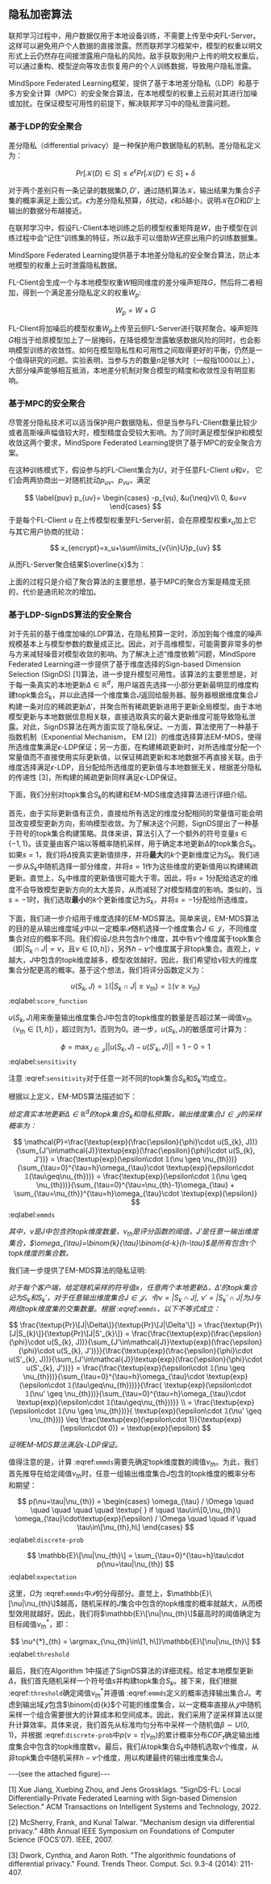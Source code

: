 ## 隐私加密算法

联邦学习过程中，用户数据仅用于本地设备训练，不需要上传至中央FL-Server。这样可以避免用户个人数据的直接泄露。然而联邦学习框架中，模型的权重以明文形式上云仍然存在间接泄露用户隐私的风险。敌手获取到用户上传的明文权重后，可以通过重构、模型逆向等攻击恢复用户的个人训练数据，导致用户隐私泄露。

MindSpore Federated Learning框架，提供了基于本地差分隐私（LDP）和基于多方安全计算（MPC）的安全聚合算法，在本地模型的权重上云前对其进行加噪或加扰。在保证模型可用性的前提下，解决联邦学习中的隐私泄露问题。

### 基于LDP的安全聚合

差分隐私（differential privacy）是一种保护用户数据隐私的机制。差分隐私定义为：

$$
Pr[\mathcal{K}(D)\in S] \le e^{\epsilon} Pr[\mathcal{K}(D’) \in S]+\delta
$$

对于两个差别只有一条记录的数据集$D, D’$，通过随机算法$\mathcal{K}$，输出结果为集合$S$子集的概率满足上面公式。$\epsilon$为差分隐私预算，$\delta$扰动，$\epsilon$和$\delta$越小，说明$\mathcal{K}$在$D$和$D’$上输出的数据分布越接近。

在联邦学习中，假设FL-Client本地训练之后的模型权重矩阵是$W$，由于模型在训练过程中会“记住”训练集的特征，所以敌手可以借助$W$还原出用户的训练数据集。

MindSpore Federated Learning提供基于本地差分隐私的安全聚合算法，防止本地模型的权重上云时泄露隐私数据。

FL-Client会生成一个与本地模型权重$W$相同维度的差分噪声矩阵$G$，然后将二者相加，得到一个满足差分隐私定义的权重$W_p$:

$$
W_p=W+G
$$

FL-Client将加噪后的模型权重$W_p$上传至云侧FL-Server进行联邦聚合。噪声矩阵$G$相当于给原模型加上了一层掩码，在降低模型泄露敏感数据风险的同时，也会影响模型训练的收敛性。如何在模型隐私性和可用性之间取得更好的平衡，仍然是一个值得研究的问题。实验表明，当参与方的数量$n$足够大时（一般指1000以上），大部分噪声能够相互抵消，本地差分机制对聚合模型的精度和收敛性没有明显影响。

### 基于MPC的安全聚合

尽管差分隐私技术可以适当保护用户数据隐私，但是当参与FL-Client数量比较少或者高斯噪声幅值较大时，模型精度会受较大影响。为了同时满足模型保护和模型收敛这两个要求，MindSpore Federated Learning提供了基于MPC的安全聚合方案。

在这种训练模式下，假设参与的FL-Client集合为$U$，对于任意FL-Client $u$和$v$，
它们会两两协商出一对随机扰动$p_{uv}$、$p_{vu}$，满足

$$
\label{puv}
    p_{uv}=
    \begin{cases}
    -p_{vu}, &u{\neq}v\\
    0, &u=v
    \end{cases}
$$
于是每个FL-Client $u$ 在上传模型权重至FL-Server前，会在原模型权重$x_u$加上它与其它用户协商的扰动：

$$
x_{encrypt}=x_u+\sum\limits_{v{\in}U}p_{uv}
$$

从而FL-Server聚合结果$\overline{x}$为：

上面的过程只是介绍了聚合算法的主要思想，基于MPC的聚合方案是精度无损的，代价是通讯轮次的增加。

### 基于LDP-SignDS算法的安全聚合

对于先前的基于维度加噪的LDP算法，在隐私预算一定时，添加到每个维度的噪声规模基本上与模型参数的数量成正比。因此，对于高维模型，可能需要非常多的参与方来减轻噪音对模型收敛的影响。为了解决上述“维度依赖”问题，MindSpore Federated Learning进一步提供了基于维度选择的Sign-based Dimension Selection (SignDS) [1]算法，进一步提升模型可用性。该算法的主要思想是，对于每一条真实的本地更新$\Delta\in\mathbb{R}^{d}$，用户端首先选择一小部分更新最明显的维度构建topk集合$S_k$，并以此选择一个维度集合$J$返回给服务器。服务器根据维度集合$J$构建一条对应的稀疏更新$\Delta'$，并聚合所有稀疏更新进用于更新全局模型。由于本地模型更新与本地数据信息相关联，直接选取真实的最大更新维度可能导致隐私泄露。对此，SignDS算法在两方面实现了隐私保证。一方面，算法使用了一种基于指数机制（Exponential Mechanism， EM [2]）的维度选择算法EM-MDS，使得所选维度集满足$\epsilon$-LDP保证；另一方面，在构建稀疏更新时，对所选维度分配一个常量值而不直接使用实际更新值，以保证稀疏更新和本地数据不再直接关联。由于维度选择满足$\epsilon$-LDP，且分配给所选维度的更新值与本地数据无关，根据差分隐私的传递性 [3]，所构建的稀疏更新同样满足$\epsilon$-LDP保证。

下面，我们分别对topk集合$S_k$的构建和EM-MDS维度选择算法进行详细介绍。

首先，由于实际更新值有正负，直接给所有选定的维度分配相同的常量值可能会明显改变模型更新方向，影响模型收敛。为了解决这个问题，SignDS提出了一种基于符号的topk集合构建策略。具体来讲，算法引入了一个额外的符号变量$s\in\{-1,1\}$。该变量由客户端以等概率随机采样，用于确定本地更新$\Delta$的topk集合$S_k$。如果$s=1$，我们将$\Delta$按真实更新值排序，并将**最大**的$k$个更新维度记为$S_k$。我们进一步从$S_k$中随机选择一部分维度，并将$s=1$作为这些维度的更新值用以构建稀疏更新。直觉上，$S_k$中维度的更新值很可能大于零。因此，将$s=1$分配给选定的维度不会导致模型更新方向的太大差异，从而减轻了对模型精度的影响。类似的，当$s=-1$时，我们选取**最小**的$k$个更新维度记为$S_k$，并将$s=-1$分配给所选维度。

下面，我们进一步介绍用于维度选择的EM-MDS算法。简单来说，EM-MDS算法的目的是从输出维度域$\mathcal{J}$中以一定概率$\mathcal{P}$随机选择一个维度集合$J\in\mathcal{J}$，不同维度集合对应的概率不同。我们假设$J$总共包含$h$个维度，其中有$\nu$个维度属于topk集合（即$|S_k \cap J|=\nu$，且$\nu\in[0,h]$），另外$h-\nu$个维度属于非topk集合。直观上，$\nu$越大，$J$中包含的topk维度越多，模型收敛越好。因此，我们希望给$\nu$较大的维度集合分配更高的概率。基于这个想法，我们将评分函数定义为：

$$
u(S_{k}, J) = 𝟙(|S_k\cap J| \geq \nu_{th}) =  𝟙(\nu \geq \nu_{th})
$$
:eqlabel:`score_function`

$u(S_{k}, J)$用来衡量输出维度集合$J$中包含的topk维度的数量是否超过某一阈值$\nu_{th}$（$\nu_{th}\in[1,h]$），超过则为1，否则为0。进一步，$u(S_{k}, J)$的敏感度可计算为：

$$
\phi = \max_{J\in\mathcal{J}} ||u(S_{k}, J) - u(S'_{k}, J)||= 1 - 0 = 1
$$
:eqlabel:`sensitivity`

注意 :eqref:`sensitivity`对于任意一对不同的topk集合$S_k$和$S_k'$均成立。

根据以上定义，EM-MDS算法描述如下：

*给定真实本地更新$\Delta\in\mathbb{R}^{d}$的topk集合$S_k$和隐私预算$\epsilon$，输出维度集合$J\in\mathcal{J}$的采样概率为：*

$$
    \mathcal{P}=\frac{\textup{exp}(\frac{\epsilon}{\phi}\cdot u(S_{k}, J))}{\sum_{J'\in\mathcal{J}}\textup{exp}(\frac{\epsilon}{\phi}\cdot u(S_{k}, J'))} 
    = 
    \frac{\textup{exp}(\epsilon\cdot 𝟙(\nu \geq \nu_{th}))}{\sum_{\tau=0}^{\tau=h}\omega_{\tau}\cdot \textup{exp}(\epsilon\cdot 𝟙(\tau\geq\nu_{th}))}
    =
    \frac{\textup{exp}(\epsilon\cdot 𝟙(\nu \geq \nu_{th}))}{\sum_{\tau=0}^{\tau=\nu_{th}-1}\omega_{\tau} + \sum_{\tau=\nu_{th}}^{\tau=h}\omega_{\tau}\cdot \textup{exp}(\epsilon)}
$$
:eqlabel:`emmds`

*其中，$\nu$是$J$中包含的topk维度数量，$\nu_{th}$是评分函数的阈值，$J'$是任意一输出维度集合，$\omega_{\tau}=\binom{k}{\tau}\binom{d-k}{h-\tau}$是所有包含$\tau$个topk维度的集合数。*

我们进一步提供了EM-MDS算法的隐私证明:

*对于每个客户端，给定随机采样的符号值$x$，任意两个本地更新$\Delta$，$\Delta'$的topk集合记为$S_k$和$S_k'$，对于任意输出维度集合$J\in\mathcal{J}$，令$\nu=|S_k \cap J|$, $\nu'=|S_k' \cap J|$为$J$与两组topk维度集的交集数量。根据 :eqref:`emmds`，以下不等式成立：*

$$
    \frac{\textup{Pr}\[J|\Delta\]}{\textup{Pr}\[J|\Delta'\]} = \frac{\textup{Pr}\[J|S_{k}\]}{\textup{Pr}\[J|S'_{k}\]} = \frac{\frac{\textup{exp}(\frac{\epsilon}{\phi}\cdot u(S_{k}, J))}{\sum_{J'\in\mathcal{J}}\textup{exp}(\frac{\epsilon}{\phi}\cdot u(S_{k}, J'))}}{\frac{\textup{exp}(\frac{\epsilon}{\phi}\cdot u(S'_{k}, J))}{\sum_{J'\in\mathcal{J}}\textup{exp}(\frac{\epsilon}{\phi}\cdot u(S'_{k}, J'))}} 
    = \frac{\frac{\textup{exp}(\epsilon\cdot 𝟙(\nu \geq \nu_{th}))}{\sum_{\tau=0}^{\tau=h}\omega_{\tau}\cdot \textup{exp}(\epsilon\cdot 𝟙(\tau\geq\nu_{th}))}}{\frac{
    \textup{exp}(\epsilon\cdot 𝟙(\nu' \geq \nu_{th}))}{\sum_{\tau=0}^{\tau=h}\omega_{\tau}\cdot \textup{exp}(\epsilon\cdot 𝟙(\tau\geq\nu_{th}))}} \\
    = \frac{\textup{exp}(\epsilon\cdot 𝟙(\nu \geq \nu_{th}))}{
    \textup{exp}(\epsilon\cdot 𝟙(\nu' \geq \nu_{th}))} 
    \leq \frac{\textup{exp}(\epsilon\cdot 1)}{\textup{exp}(\epsilon\cdot 0)} = \textup{exp}(\epsilon)
$$

*证明EM-MDS算法满足$\epsilon$-LDP保证。*

值得注意的是，计算 :eqref:`emmds`需要先确定topk维度数的阈值$\nu_{th}$。为此，我们首先推导在给定阈值$\nu_{th}$时，任意一组输出维度集合$J$包含的topk维度的概率分布和期望：

$$
p(\nu=\tau|\nu_{th}) = 
    \begin{cases}
        \omega_{\tau} / \Omega \quad \quad \quad \quad \quad \textup{ } if \quad \tau\in\[0,\nu_{th}\)
        \omega_{\tau}\cdot\textup{exp}(\epsilon) / \Omega \quad \quad if \quad \tau\in\[\nu_{th},h\]
    \end{cases}
$$
:eqlabel:`discrete-prob`

$$
    \mathbb{E}\[\nu|\nu_{th}\] = \sum_{\tau=0}^{\tau=h}\tau\cdot p(\nu=\tau|\nu_{th}) 
$$
:eqlabel:`expectation`

这里，$\Omega$为 :eqref:`emmds`中$\mathcal{P}$的分母部分。直觉上，$\mathbb{E}\[\nu|\nu_{th}\]$越高，随机采样的$J$集合中包含的topk维度的概率就越大，从而模型效用就越好。因此，我们将$\mathbb{E}\[\nu|\nu_{th}\]$最高时的阈值确定为目标阈值$\nu_{th}^*$，即：

$$
\nu^{*}_{th} = \argmax_{\nu_{th}\in\[1, h\]}\mathbb{E}\[\nu|\nu_{th}\]
$$
:eqlabel:`threshold`

最后，我们在Algorithm 1中描述了SignDS算法的详细流程。给定本地模型更新$\Delta$，我们首先随机采样一个符号值$s$并构建topk集合$S_k$。接下来，我们根据 :eqref:`threshold`确定阈值$\nu_{th}^*$并遵循 :eqref:`emmds`定义的概率选择输出集合$J$。考虑到输出域$\mathcal{J}$包含$\binom{d}{k}$个可能的维度集合，以一定概率直接从$\mathcal{J}$中随机采样一个组合需要很大的计算成本和空间成本。因此，我们采用了逆采样算法以提升计算效率。具体来说，我们首先从标准均匀分布中采样一个随机值$\beta\sim U(0,1)$，并根据 :eqref:`discrete-prob`中$p(\nu=\tau|\nu_{th})$的累计概率分布$CDF_{\tau}$确定输出维度集合中包含的topk维度数$\nu$。最后，我们从topk集合$S_k$中随机选取$\nu$个维度，从非topk集合中随机采样$h-\nu$个维度，用以构建最终的输出维度集合$J$。

---(see the attached figure)---


[1] Xue Jiang, Xuebing Zhou, and Jens Grossklags. “SignDS-FL: Local Differentially-Private Federated Learning with Sign-based Dimension Selection.” ACM Transactions on Intelligent Systems and Technology, 2022.

[2] McSherry, Frank, and Kunal Talwar. "Mechanism design via differential privacy." 48th Annual IEEE Symposium on Foundations of Computer Science (FOCS'07). IEEE, 2007.

[3] Dwork, Cynthia, and Aaron Roth. "The algorithmic foundations of differential privacy." Found. Trends Theor. Comput. Sci. 9.3-4 (2014): 211-407.



